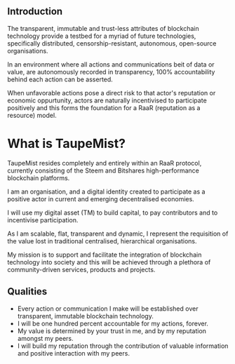 ## Introduction

The transparent, immutable and trust-less attributes of blockchain technology provide a testbed for a myriad of future technologies, specifically distributed, censorship-resistant, autonomous, open-source organisations.

In an environment where all actions and communications beit of data or value, are autonomously recorded in transparency, 100% accountability behind each action can be asserted.

When unfavorable actions pose a direct risk to that actor's reputation or economic oppurtunity, actors are naturally incentivised to participate positively and this forms the foundation for a RaaR (reputation as a resource) model. 

# What is TaupeMist?

TaupeMist resides completely and entirely within an RaaR protocol, currently consisting of the Steem and Bitshares high-performance blockchain platforms.

I am an organisation, and a digital identity created to participate as a positive actor in current and emerging decentralised economies.

I will use my digital asset (TM) to build capital, to pay contributors and to incentivise participation.

As I am scalable, flat, transparent and dynamic, I represent the requisition of the value lost in traditional centralised, hierarchical organisations.

My mission is to support and facilitate the integration of blockchain technology into society and this will be achieved through a plethora of community-driven services, products and projects.

## Qualities

* Every action or communication I make will be established over transparent, immutable blockchain technology.
* I will be one hundred percent accountable for my actions, forever.
* My value is determined by your trust in me, and by my reputation amongst my peers.
* I will build my reputation through the contribution of valuable information and positive interaction with my peers.


